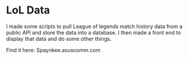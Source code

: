 # LoL Data

I made some scripts to pull League of legends match history data from a public API and store the data into a database. I then made a front end to display that data and do some other things.

Find it here: Spaynkee.asuscomm.com

